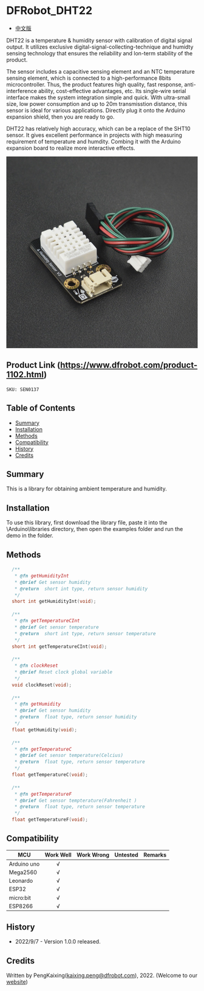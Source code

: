 # DFRobot_DHT22
- [中文版](./README_CN.md)

DHT22 is a temperature & humidity sensor with calibration of digital signal output. It utilizes exclusive digital-signal-collecting-technique and humidty sensing technology that ensures the reliability and lon-term stability of the product.  

The sensor includes a capacitive sensing element and an NTC temperature sensing element, which is connected to a high-performance 8bits microcontroller. Thus, the product features high quality, fast response, anti-interference ability, cost-effective advantages, etc. 
Its single-wire serial interface makes the system integration simple and quick. With ultra-small size, low power consumption and up to 20m transmisstion distance, this sensor is ideal for various applications. Directly plug it onto the Arduino expansion shield, then you are ready to go. 

DHT22 has relatively high accuracy, which can be a replace of the SHT10 sensor. It gives excellent performance in projects with high measuring requirement of temperature and humdity. Combing it with the Arduino expansion board to realize more interactive effects. 

![Product Image](./resources/images/SEN0137.png)


## Product Link (https://www.dfrobot.com/product-1102.html)

    SKU: SEN0137

## Table of Contents

  * [Summary](#summary)
  * [Installation](#installation)
  * [Methods](#methods)
  * [Compatibility](#compatibility)
  * [History](#history)
  * [Credits](#credits)

## Summary

This is a library for obtaining ambient temperature and humidity.

## Installation

To use this library, first download the library file, paste it into the \Arduino\libraries directory, then open the examples folder and run the demo in the folder.

## Methods

```C++
  /**
   * @fn getHumidityInt
   * @brief Get sensor humidity 
   * @return  short int type, return sensor humidity
   */
  short int getHumidityInt(void);

  /**
   * @fn getTemperatureCInt
   * @brief Get sensor temperature 
   * @return  short int type, return sensor temperature 
   */
  short int getTemperatureCInt(void);

  /**
   * @fn clockReset
   * @brief Reset clock global variable  
   */
  void clockReset(void);

  /**
   * @fn getHumidity
   * @brief Get sensor humidity 
   * @return  float type, return sensor humidity 
   */
  float getHumidity(void);

  /**
   * @fn getTemperatureC
   * @brief Get sensor temperature(Celcius)
   * @return  float type, return sensor temperature
   */
  float getTemperatureC(void);

  /**
   * @fn getTemperatureF
   * @brief Get sensor tempterature(Fahrenheit )
   * @return  float type, return sensor temperature 
   */
  float getTemperatureF(void);

```

## Compatibility

MCU                | Work Well    | Work Wrong   | Untested    | Remarks
------------------ | :----------: | :----------: | :---------: | -----
Arduino uno        |      √       |              |             | 
Mega2560        |      √       |              |             | 
Leonardo        |      √       |              |             | 
ESP32           |      √       |              |             | 
micro:bit        |      √       |              |             | 
ESP8266           |      √       |              |             | 

## History

- 2022/9/7 - Version 1.0.0 released.

## Credits

Written by PengKaixing(kaixing.peng@dfrobot.com), 2022. (Welcome to our [website](https://www.dfrobot.com/))





